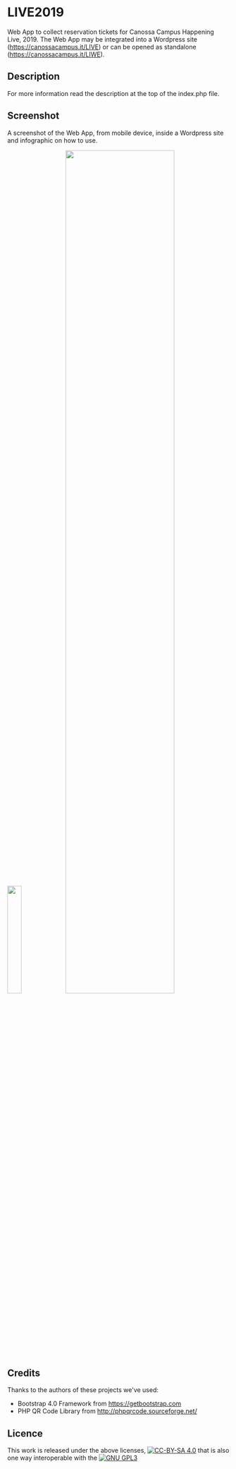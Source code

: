 # LIVE2019
Web App to collect reservation tickets for Canossa Campus Happening Live, 2019.
The Web App may be integrated into a Wordpress site (https://canossacampus.it/LIVE) or can be opened as standalone (https://canossacampus.it/LIWE).

## Description
For more information read the description at the top of the index.php file.

## Screenshot
A screenshot of the Web App, from mobile device, inside a Wordpress site and infographic on how to use.
<div style="margin:0 auto;"><img src="https://www.canossacampus.it/test/LabWeb/LIVE/live1819b/wp-content/campus/img/mobile-1.png" width="25%"><font color="#fff">_</font><img src="https://www.canossacampus.it/test/LabWeb/LIVE/live1819b/wp-content/uploads/2019/05/istruzioni-1.png" width="70%"></div>

## Credits
Thanks to the authors of these projects we've used:
- Bootstrap 4.0 Framework from https://getbootstrap.com
- PHP QR Code Library from http://phpqrcode.sourceforge.net/

## Licence
This work is released under the above licenses, <a href="https://creativecommons.org/licenses/by-sa/4.0/"><img src="https://licensebuttons.net/l/by-sa/4.0/88x31.png" title="CC-BY-SA 4.0"></a> that is also one way interoperable with the <a href="https://www.gnu.org/licenses/gpl-3.0.en.html"><img src="https://www.gnu.org/graphics/gplv3-88x31.png" title="GNU GPL3"></a>
